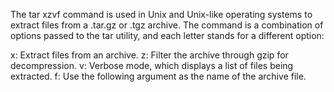 
The tar xzvf command is used in Unix and Unix-like operating systems to extract files from a .tar.gz or .tgz archive. The command is a combination of options passed to the tar utility, and each letter stands for a different option:

x: Extract files from an archive.
z: Filter the archive through gzip for decompression.
v: Verbose mode, which displays a list of files being extracted.
f: Use the following argument as the name of the archive file.
